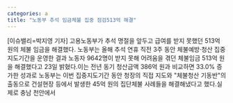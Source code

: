 ```yaml
---
categories: a
title: "노동부 추석 임금체불 집중 점검513억 해결"
---
```

[이슈밸리=박지영 기자] 고용노동부가 추석 명절을 앞두고 급여를 받지 못했던 513억 원의 체불 임금을 해결했다. 노동부는 올해 추석 연휴 직전 3주 동안 체불예방·청산 집중지도기간을 운영한 결과 노동자 9642명이 받지 못해 어려움을 겪던 체불임금 513억 원을 해결했다고 23일 밝혔다.이는 전년 동기 청산금액 386억 원과 비교하면 33.0% 증가한 성과로 노동부는 이번 집중지도기간 동안 청장의 직접 지도와 "체불청산 기동반"의 출동으로 건설현장 등에서 발생한 45억 원의 집단체불 사례들을 해결해냈다고 했다.실제로 충남 천안에서